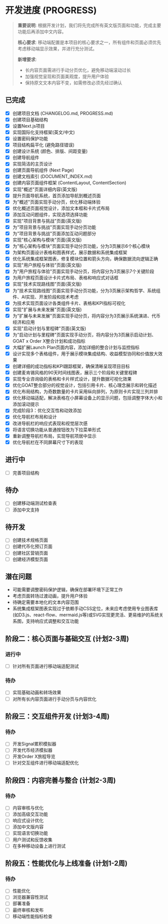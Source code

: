 # 开发进度 (PROGRESS)

> **重要说明**: 根据开发计划，我们将先完成所有英文版页面和功能，完成主要功能后再添加中文内容。
>
> **核心要求**: 移动端配置是本项目的核心要求之一，所有组件和页面必须优先考虑移动端显示效果，并进行充分测试。
>
> **新增要求**:
> - 长内容页面需进行手动分页优化，避免移动端滚动过长
> - 加强视觉呈现和页面美观度，提升用户体验
> - 保持原文文本内容不变，如需修改必须先经过确认

## 已完成
- [x] 创建项目文档 (CHANGELOG.md, PROGRESS.md)
- [x] 创建项目基础结构
- [x] 设置Next.js项目
- [x] 实现国际化支持框架(英文/中文)
- [x] 设置密码保护功能
- [x] 项目结构扁平化 (避免路径错误)
- [x] 创建设计系统 (颜色、排版、间距变量)
- [x] 创建导航组件
- [x] 实现简洁的主页设计
- [x] 创建页面导航组件 (Next Page)
- [x] 创建文档索引 (DOCUMENT_INDEX.md)
- [x] 创建内容页面组件框架 (ContentLayout, ContentSection)
- [x] 实现"概述"页面详细内容(英文版)
- [x] 提升页面导航系统，首页添加导航到概述页面
- [x] 为"概述"页面实现手动分页，优化移动端体验
- [x] 优化概述页面视觉设计，添加文本框和卡片式布局
- [x] 添加互动问题组件，实现选项选择功能
- [x] 实现"项目背景与挑战"页面(英文版)
- [x] 为"项目背景与挑战"页面实现手动分页功能
- [x] 为"项目背景与挑战"页面添加互动问题部分
- [x] 实现"核心架构与模块"页面(英文版)
- [x] 为"核心架构与模块"页面实现手动分页功能，分为3页展示6个核心模块
- [x] 为架构页面设计表格和图表样式，展示数据和系统集成框架
- [x] 优化系统集成框架图表，修复模块位置和箭头方向，确保数据流向逻辑正确
- [x] 实现"用户旅程与体验"页面(英文版)
- [x] 为"用户旅程与体验"页面实现手动分页，将内容分为3页展示7个关键阶段
- [x] 为用户旅程页面设计卡片式布局、表格和响应式对话框
- [x] 实现"技术实现路线图"页面(英文版)
- [x] 为"技术实现路线图"页面实现手动分页功能，分为3页展示架构哲学、系统组件、AI实现、开发阶段和技术考虑
- [x] 为技术实现页面设计各类组件卡片、表格和KPI指标可视化
- [x] 实现"扩展与未来发展"页面(英文版)
- [x] 为"扩展与未来发展"页面实现手动分页，将内容分为3页展示系统演进、代币经济和应用
- [x] 实现"启动计划与里程碑"页面(英文版)
- [x] 为"启动计划与里程碑"页面实现手动分页，将内容分为3页展示启动计划、GOAT x Order X整合计划和成功指标
- [x] 大幅扩展Launch Plan页面内容，添加详细的整合计划与监控指标
- [x] 设计实现多个表格组件，用于展示模块集成结构、收益模型协同和价值放大效果
- [x] 创建详细的成功指标和KPI跟踪框架，确保清晰呈现项目目标
- [x] 创建麦肯锡风格的90天时间线图表，展示三个阶段和关键里程碑
- [x] 实现专业咨询级的表格和卡片样式设计，提升数据可视化效果
- [x] 优化GOAT整合部分的视觉设计，包括引用卡片、核心理念展示和转化描述
- [x] 优化布局结构，为奇数数量的卡片采用纵向排列，为原则卡片实现三列并排
- [x] 优化移动端适配，解决表格在小屏幕设备上的显示问题，包括调整字体大小和添加滚动提示
- [x] 完成阶段3：优化交互性和动效添加
- [x] 优化导航栏布局和设计
- [x] 改进导航栏的响应式表现和视觉层次感
- [x] 将语言切换功能从普通按钮改为下拉菜单形式
- [x] 重新调整导航栏布局，实现导航项居中显示
- [x] 优化导航栏在不同屏幕尺寸下的表现

## 进行中
- [ ] 完善项目结构

## 待办
- [ ] 创建移动端测试检查表
- [ ] 添加中文支持

## 待开发
- [ ] 创建技术规格页面
- [ ] 创建代币化预订页面
- [ ] 创建社区营销页面
- [ ] 创建经济模型页面

## 潜在问题
- 可能需要调整密码保护逻辑，确保在部署环境下正常工作
- 考虑页面转场过渡动画，提升用户体验
- 待确定需要本地化的文本内容范围
- 系统集成框架图表实现过于依赖手动CSS定位，未来应考虑使用专业图表库(如D3.js、react-flow、mermaid.js等)或SVG实现更灵活、更易维护的系统关系图，支持响应式调整和交互功能

## 阶段二：核心页面与基础交互 (计划2-3周)

### 进行中
- [ ] 针对所有页面进行移动端适配测试

### 待办
- [ ] 实现基础动画和转场效果
- [ ] 对所有长内容页面进行手动分页与内容优化

## 阶段三：交互组件开发 (计划3-4周)

### 待办
- [ ] 开发Signal累积模拟器
- [ ] 开发代币经济模拟器
- [ ] 开发Order X旅程导览
- [ ] 针对交互组件进行移动端适配优化

## 阶段四：内容完善与整合 (计划2-3周)

### 待办
- [ ] 内容审核与优化
- [ ] 添加高级交互功能
- [ ] 响应式设计优化
- [ ] 添加中文版内容
- [ ] 实现语言切换功能
- [ ] 用户测试和反馈收集
- [ ] 在多种移动设备上进行测试

## 阶段五：性能优化与上线准备 (计划1-2周)

### 待办
- [ ] 性能优化
- [ ] 浏览器兼容性测试
- [ ] 部署准备
- [ ] 最终审核和发布
- [ ] 移动端性能指标检查 